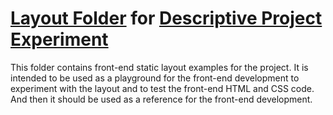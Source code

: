 # [Layout Folder](https://github.com/UniBreakfast/descriptive-project-experiment/layout) for [Descriptive Project Experiment](https://github.com/UniBreakfast/descriptive-project-experiment)

This folder contains front-end static layout examples for the project. It is intended to be used as a playground for the front-end development to experiment with the layout and to test the front-end HTML and CSS code. And then it should be used as a reference for the front-end development.
